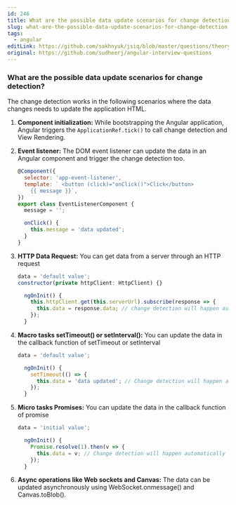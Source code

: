 ```yaml
---
id: 246
title: What are the possible data update scenarios for change detection?
slug: what-are-the-possible-data-update-scenarios-for-change-detection
tags:
  - angular
editLink: https://github.com/sakhnyuk/jsiq/blob/master/questions/theory/angular/246.md
original: https://github.com/sudheerj/angular-interview-questions
---
```


### What are the possible data update scenarios for change detection?

The change detection works in the following scenarios where the data changes needs to update the application HTML.

1. **Component initialization:** While bootstrapping the Angular application, Angular triggers the `ApplicationRef.tick()` to call change detection and View Rendering.
2. **Event listener:** The DOM event listener can update the data in an Angular component and trigger the change detection too.

   ```js
   @Component({
     selector: 'app-event-listener',
     template: ` <button (click)="onClick()">Click</button>
       {{ message }}`,
   })
   export class EventListenerComponent {
     message = '';

     onClick() {
       this.message = 'data updated';
     }
   }
   ```

3. **HTTP Data Request:** You can get data from a server through an HTTP request

   ```js
   data = 'default value';
   constructor(private httpClient: HttpClient) {}

     ngOnInit() {
       this.httpClient.get(this.serverUrl).subscribe(response => {
         this.data = response.data; // change detection will happen automatically
       });
     }
   ```

4. **Macro tasks setTimeout() or setInterval():** You can update the data in the callback function of setTimeout or setInterval

   ```js
   data = 'default value';

     ngOnInit() {
       setTimeout(() => {
         this.data = 'data updated'; // Change detection will happen automatically
       });
     }
   ```

5. **Micro tasks Promises:** You can update the data in the callback function of promise

   ```js
   data = 'initial value';

     ngOnInit() {
       Promise.resolve(1).then(v => {
         this.data = v; // Change detection will happen automatically
       });
     }
   ```

6. **Async operations like Web sockets and Canvas:** The data can be updated asynchronously using WebSocket.onmessage() and Canvas.toBlob().